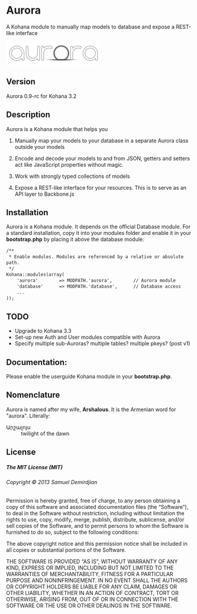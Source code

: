 Aurora
======

A Kohana module to manually map models to database and expose a REST-like interface

![Aurora](aurora.png?raw=true)

Version
--------
Aurora 0.9-rc for Kohana 3.2


Description
------------

Aurora is a Kohana module that helps you

1.  Manually map your models to your database in a separate Aurora class outside
	your models

2.  Encode and decode your models to and from JSON, getters and setters act like
	JavaScript properties without magic.

3.  Work with strongly typed collections of models

4.  Expose a REST-like interface for your resources. This is to serve as an API
	layer to Backbone.js

Installation
------------

Aurora is a Kohana module. It depends on the official Database module.
For a standard installation, copy it into your modules folder and enable it
in your **bootstrap.php** by placing it above the database module:

	/**
	 * Enable modules. Modules are referenced by a relative or absolute path.
	 */
	Kohana::modules(array(
		'aurora'		=> MODPATH.'aurora',		// Aurora module
		'database'		=> MODPATH.'database',		// Database access
		...
	));

TODO
-----

  - Upgrade to Kohana 3.3
  - Set-up new Auth and User modules compatible with Aurora
  - Specify multiple sub-Auroras? multiple tables? multiple pkeys? (post v1)

Documentation:
---------------

Please enable the userguide Kohana module in your **bootstrap.php**.

Nomenclature
---------------

Aurora is named after my wife, **Arshalous**. It is the Armenian word for
"aurora". Literally:
<dl>
  <dt>Արշալոյս</dt>
  <dd>twilight of the dawn</dd>
</dl>

License
--------

##### The MIT License (MIT)

###### Copyright © 2013 Samuel Demirdjian

Permission is hereby granted, free of charge, to any person obtaining a copy of this software and associated documentation files (the “Software”), to deal in the Software without restriction, including without limitation the rights to use, copy, modify, merge, publish, distribute, sublicense, and/or sell copies of the Software, and to permit persons to whom the Software is furnished to do so, subject to the following conditions:

The above copyright notice and this permission notice shall be included in all copies or substantial portions of the Software.

THE SOFTWARE IS PROVIDED “AS IS”, WITHOUT WARRANTY OF ANY KIND, EXPRESS OR IMPLIED, INCLUDING BUT NOT LIMITED TO THE WARRANTIES OF MERCHANTABILITY, FITNESS FOR A PARTICULAR PURPOSE AND NONINFRINGEMENT. IN NO EVENT SHALL THE AUTHORS OR COPYRIGHT HOLDERS BE LIABLE FOR ANY CLAIM, DAMAGES OR OTHER LIABILITY, WHETHER IN AN ACTION OF CONTRACT, TORT OR OTHERWISE, ARISING FROM, OUT OF OR IN CONNECTION WITH THE SOFTWARE OR THE USE OR OTHER DEALINGS IN THE SOFTWARE.

